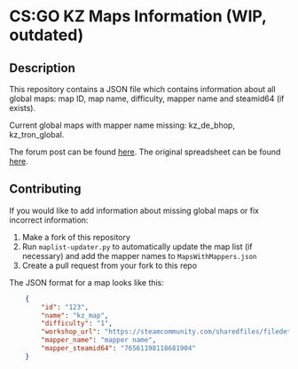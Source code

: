 # CS:GO KZ Maps Information (WIP, outdated)

## Description

This repository contains a JSON file which contains information about all global maps: map ID, map name, difficulty, mapper name and steamid64 (if exists).

Current global maps with mapper name missing: kz_de_bhop, kz_tron_global.

The forum post can be found [here](https://forum.gokz.org/d/2052-making-it-easier-to-find-mappers).
The original spreadsheet can be found [here](https://docs.google.com/spreadsheets/d/1B11jVyb0KneTQWIx-jKgnZ9LL9bOLzRatP6SIhDC9UE/edit?usp=sharing).

## Contributing

If you would like to add information about missing global maps or fix incorrect information:
1. Make a fork of this repository 
2. Run ``maplist-updater.py`` to automatically update the map list (if necessary) and add the mapper names to `MapsWithMappers.json`
3. Create a pull request from your fork to this repo

The JSON format for a map looks like this:

```json
    {
        "id": "123",
        "name": "kz_map",
        "difficulty": "1",
        "workshop_url": "https://steamcommunity.com/sharedfiles/filedetails/?id=1234567890",
        "mapper_name": "mapper name",
        "mapper_steamid64": "76561198118681904"
    }
```
